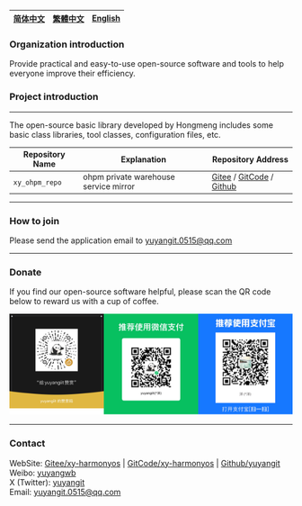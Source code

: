 
| [简体中文](./README.md)         | [繁體中文](./README.zh-hant.md)        |                      [English](./README.en.md)          |
| ----------- | -------------|---------------------------------------|

### Organization introduction
Provide practical and easy-to-use open-source software and tools to help everyone improve their efficiency.

### Project introduction
---

The open-source basic library developed by Hongmeng includes some basic class libraries, tool classes, configuration files, etc.

| Repository Name | Explanation         |     Repository Address          |
| ----------- | -------------|---------------------------------------|
| `xy_ohpm_repo` | ohpm private warehouse service mirror |  [Gitee](https://gitee.com/xy-harmonyos/xy_ohpm_repo.git) / [GitCode](https://gitcode.com/xy-harmonyos/xy_ohpm_repo.git) / [Github](https://github.com/xy-harmonyos/xy_ohpm_repo.git) |

---

### How to join
Please send the application email to yuyangit.0515@qq.com

---

### Donate
If you find our open-source software helpful, please scan the QR code below to reward us with a cup of coffee.  

![pay-total](./images/pay-total.png)

---

### Contact

WebSite:  [Gitee/xy-harmonyos](https://gitee.com/xy-harmonyos)  |   [GitCode/xy-harmonyos](https://gitcode.com/xy-harmonyos)  |  [Github/yuyangit](https://github.com/yuyangit)  
Weibo:  [yuyangwb](https://weibo.com/u/3914451541)  
X (Twitter): [yuyangit](https://x.com/yuyangit)  
Email:  yuyangit.0515@qq.com
